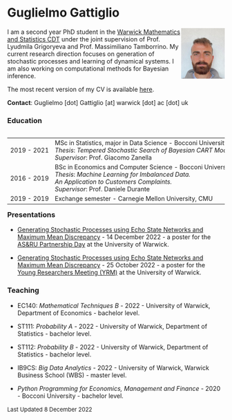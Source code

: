 # Guglielmo Gattiglio



<img style="float: right;width:20%" src="assets/misc/photo_guglielmo.jpg">I am a second year PhD student in the [Warwick Mathematics and Statistics CDT](https://warwick.ac.uk/fac/sci/fromas) under the joint supervision of Prof. Lyudmila Grigoryeva and Prof. Massimiliano Tamborrino. My current research direction focuses on generation of stochastic processes and learning of dynamical systems. I am also working on computational methods for Bayesian inference.

The most recent version of my CV is available [here](https://guglielmogattiglio.github.io/assets/misc/Guglielmo_Gattiglio_CV.pdf).



**Contact**: Guglielmo [dot] Gattiglio [at] warwick [dot] ac [dot] uk



### Education

<div style="float:left;width:100%;"> <table class="table" style="white-space: nowrap;width:100%;">
  <tbody>
    <tr>
      <td>2019 - 2021</td>
      <td>MSc in Statistics, major in Data Science - Bocconi University<br>
        <i>Thesis</i>: <em>Tempered Stochastic Search of Bayesian CART Models.<br>
        </em><i>Supervisor</i>: Prof. Giacomo Zanella</td>
    </tr>
    <tr>
      <td>2016 - 2019</td>
      <td> BSc in Economics and Computer Science - Bocconi University<br>
        <i>Thesis</i>: <em>Machine Learning for Imbalanced Data. <br>An Application to Customers Complaints.<br>
        </em><i>Supervisor</i>: Prof. Daniele Durante</td>
    </tr>
    <tr>
      <td>2019 - 2019</td>
      <td>Exchange semester - Carnegie Mellon University, CMU</td>
    </tr>
  </tbody>
</table>
</div>















### Presentations

- [Generating Stochastic Processes using Echo State Networks and Maximum Mean Discrepancy](assets/misc/Lyudmila_sept_2022.pdf) - 14 December 2022 - a poster for the [AS&RU Partnership Day](https://warwick.ac.uk/fac/sci/statistics/asru/registration-page-2022n/)  at the University of Warwick.

- [Generating Stochastic Processes using Echo State Networks and Maximum Mean Discrepancy](assets/misc/Lyudmila_sept_2022.pdf) - 25 October 2022 - a poster for the [Young Researchers Meeting (YRM)](https://warwick.ac.uk/fac/sci/statistics/news/yrm/)  at the University of Warwick.



### Teaching

- EC140: *Mathematical Techniques B* - 2022 - University of Warwick, Department of Economics - bachelor level. 

- ST111: *Probability A* - 2022 - University of Warwick,  Department of Statistics - bachelor level.

-  ST112: *Probability B* - 2022 - University of Warwick,  Department of Statistics - bachelor level.

- IB9CS: *Big Data Analytics* - 2022 - University of Warwick, Warwick Business School (WBS) - master level.

- *Python Programming for Economics, Management and Finance* - 2020 - Bocconi University - bachelor level.







[//]: # (Mathematical Techniques B module leader Alexander Dobson)



<font size="2"> Last Updated 8 December 2022</font>





